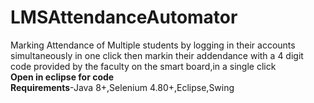 # LMSAttendanceAutomator
Marking Attendance of Multiple students by logging in their accounts simultaneously in one click then markin their addendance with a 4 digit code provided by the faculty on the smart board,in a single click
<br><b>Open in eclipse for code</b>
<br><b>Requirements</b>-Java 8+,Selenium 4.80+,Eclipse,Swing 

